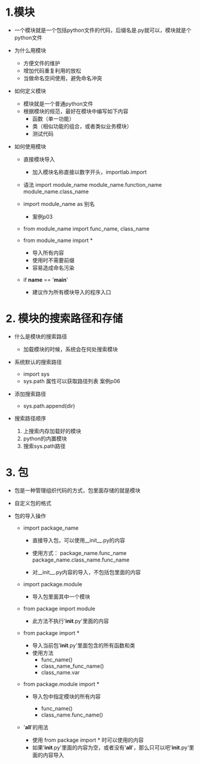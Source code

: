 # 1.模块
- 一个模块就是一个包括python文件的代码，后缀名是.py就可以，模块就是个python文件
- 为什么用模块
    - 方便文件的维护
    - 增加代码重复利用的放松
    - 当做命名空间使用，避免命名冲突
 
 - 如何定义模块
    - 模块就是一个普通python文件
    - 根据模块的规范，最好在模块中编写如下内容
        - 函数（单一功能）
        - 类（相似功能的组合，或者类似业务模块）
        - 测试代码
        
 - 如何使用模块
    - 直接模块导入
        - 加入模块名称直接以数字开头，importlab.import
    
    - 语法
        import module_name
        module_name.function_name
        module_name.class_name
        
    - import module_name as 别名
        - 案例p03
        
    - from module_name import func_name, class_name
    
    - from module_name import *
        - 导入所有内容
        - 使用时不需要前缀
        - 容易造成命名污染
        
    - if __name__ == '__main__'
        - 建议作为所有模块导入的程序入口
        
# 2. 模块的搜索路径和存储
- 什么是模块的搜索路径
    - 加载模块的时候，系统会在何处搜索模块
    
- 系统默认的搜索路径
    - import sys
    - sys.path 属性可以获取路径列表 案例p06
    
- 添加搜索路径
    - sys.path.append(dir)
    
- 搜索路径顺序
    1. 上搜索内存加载好的模块
    2. python的内置模块
    3. 搜索sys.path路径
    
# 3. 包
- 包是一种管理组织代码的方式，包里面存储的就是模块
- 自定义包的格式

- 包的导入操作
    - import package_name
        - 直接导入包，可以使用__init__.py的内容
        - 使用方式：
            package_name.func_name
            package_name.class_name.func_name
            
        - 对__init__.py内容的导入，不包括包里面的内容
        
    - import package.module
        - 导入包里面其中一个模块
        
  
        
        
   - from package import module
        - 此方法不执行'__init__.py'里面的内容
        
   - from package import *
        - 导入当前包'__init__.py'里面包含的所有函数和类
        - 使用方法
            - func_name()
            - class_name_func_name()
            - class_name.var
        
   - from package.module import *
        - 导入包中指定模块的所有内容
        
            - func_name()
            - class_name.func_name()
            
   - '__all__'的用法
        - 使用 from package import * 时可以使用的内容
        - 如果'__init__.py'里面的内容为空，或者没有'__all__'，那么只可以吧'__init__.py'里面的内容导入